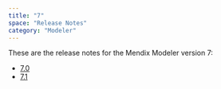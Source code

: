 ```yaml
---
title: "7"
space: "Release Notes"
category: "Modeler"
---
```


These are the release notes for the Mendix Modeler version 7:

* [7.0](7.0)
* [7.1](7.1)
